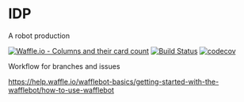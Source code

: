 # IDP
A robot production

[![Waffle.io - Columns and their card count](https://badge.waffle.io/4eebb41ed2438956a3901bbab4a06032.svg?columns=all)](https://waffle.io/SvenMark/IDP)
[![Build Status](https://travis-ci.com/SvenMark/IDP.svg?token=WNzUyRGrvNdX94FpdbNM&branch=master)](https://travis-ci.com/SvenMark/IDP)
[![codecov](https://codecov.io/gh/SvenMark/IDP/branch/master/graph/badge.svg?token=0p5IOkYqJg)](https://codecov.io/gh/SvenMark/IDP)

Workflow for branches and issues

https://help.waffle.io/wafflebot-basics/getting-started-with-the-wafflebot/how-to-use-wafflebot
